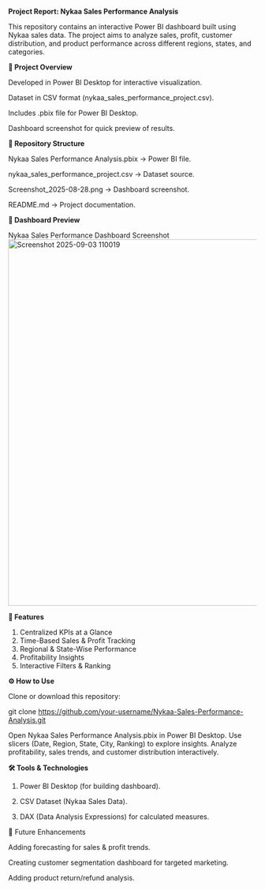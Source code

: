 **Project Report: Nykaa Sales Performance Analysis**

This repository contains an interactive Power BI dashboard built using Nykaa sales data.
The project aims to analyze sales, profit, customer distribution, and product performance across different regions, states, and categories.

**🚀 Project Overview**

Developed in Power BI Desktop for interactive visualization.

Dataset in CSV format (nykaa_sales_performance_project.csv).

Includes .pbix file for Power BI Desktop.

Dashboard screenshot for quick preview of results.


**📂 Repository Structure**

Nykaa Sales Performance Analysis.pbix → Power BI file.

nykaa_sales_performance_project.csv → Dataset source.

Screenshot_2025-08-28.png → Dashboard screenshot.

README.md → Project documentation.


**📸 Dashboard Preview**

Nykaa Sales Performance Dashboard Screenshot
<img width="1332" height="743" alt="Screenshot 2025-09-03 110019" src="https://github.com/user-attachments/assets/5d2caa53-0516-469d-92e2-053f30eb4e1d" />



**🔑 Features**

1. Centralized KPIs at a Glance
2. Time-Based Sales & Profit Tracking
3. Regional & State-Wise Performance
4. Profitability Insights
5. Interactive Filters & Ranking
   

**⚙️ How to Use**

Clone or download this repository:

git clone https://github.com/your-username/Nykaa-Sales-Performance-Analysis.git


Open Nykaa Sales Performance Analysis.pbix in Power BI Desktop.
Use slicers (Date, Region, State, City, Ranking) to explore insights.
Analyze profitability, sales trends, and customer distribution interactively.


**🛠 Tools & Technologies**

  1. Power BI Desktop (for building dashboard).

  2. CSV Dataset (Nykaa Sales Data).

  3. DAX (Data Analysis Expressions) for calculated measures.
     

📌 Future Enhancements

Adding forecasting for sales & profit trends.

Creating customer segmentation dashboard for targeted marketing.

Adding product return/refund analysis.

